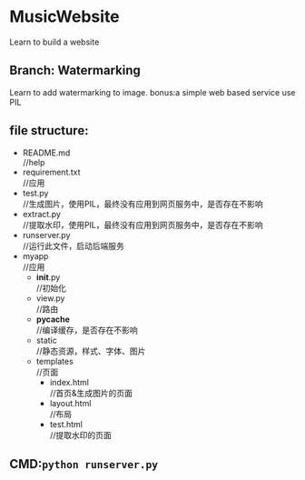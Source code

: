# MusicWebsite
Learn to build a website

## Branch: Watermarking
Learn to add watermarking to image.
bonus:a simple web based service
use PIL

## file structure:
- README.md<br>//help
- requirement.txt<br>//应用
- test.py<br>//生成图片，使用PIL，最终没有应用到网页服务中，是否存在不影响
- extract.py<br>//提取水印，使用PIL，最终没有应用到网页服务中，是否存在不影响
- runserver.py<br>//运行此文件，启动后端服务
- myapp<br>//应用
	- __init__.py<br>//初始化
	- view.py<br>//路由
	- __pycache__<br>//编译缓存，是否存在不影响
	- static<br>//静态资源，样式、字体、图片
	- templates<br>//页面
		- index.html<br>//首页&生成图片的页面
		- layout.html<br>//布局
		- test.html<br>//提取水印的页面

## CMD:`python runserver.py`

